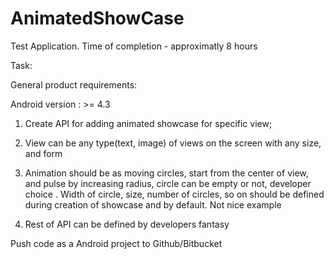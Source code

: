 # AnimatedShowCase

Test Application.
Time of completion - approximatly 8 hours


Task:

General product requirements:

Android version : >= 4.3

1) Create API for adding animated showcase for specific view;

2) View can be any type(text, image) of views on the screen with any size, and form

3) Animation should be as moving circles, start from the center of view, and pulse by increasing radius, circle can be empty or not, developer choice . Width of circle, size, number of circles, so on should be defined during creation of showcase and by default. Not nice example

4) Rest of API can be defined by developers fantasy

Push code as a Android project to Github/Bitbucket
